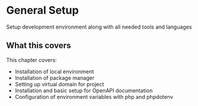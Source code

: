# General Setup

Setup development environment along with all needed tools and languages

## What this covers
This chapter covers:
- Installation of local environment 
- Installation of package manager
- Setting up virtual domain for project
- Installation and basic setup for OpenAPI documentation
- Configuration of environment variables with php and phpdotenv